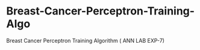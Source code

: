 # Breast-Cancer-Perceptron-Training-Algo
Breast Cancer Perceptron Training Algorithm ( ANN LAB EXP-7)
